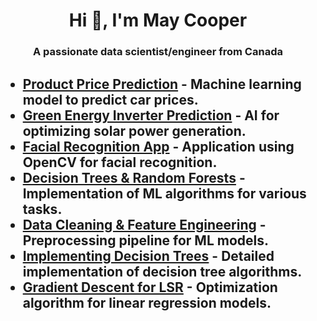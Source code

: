 <!--

Here are some ideas to get you started:

- 🔭 I’m currently working on ...
- 🌱 I’m currently learning ...
- 👯 I’m looking to collaborate on ...
- 🤔 I’m looking for help with ...
- 💬 Ask me about ...
- 📫 How to reach me: ...
- 😄 Pronouns: ...
- ⚡ Fun fact: ...
-->


<h1 align="center">Hi 👋, I'm May Cooper</h1>
<h3 align="center">A passionate data scientist/engineer from Canada</h3>

<h2 Table of Contents </h2>
  
- [Product Price Prediction](/Product-Price-Prediction) - Machine learning model to predict car prices.
- [Green Energy Inverter Prediction](/Green-Energy-Inverter-Prediction) - AI for optimizing solar power generation.
- [Facial Recognition App](/Facial-Recognition-App) - Application using OpenCV for facial recognition.
- [Decision Trees & Random Forests](/Decision-Trees-Random-Forests) - Implementation of ML algorithms for various tasks.
- [Data Cleaning & Feature Engineering](/Data-Cleaning-Feature-Engineering) - Preprocessing pipeline for ML models.
- [Implementing Decision Trees](/Implementing-Decision-Trees) - Detailed implementation of decision tree algorithms.
- [Gradient Descent for LSR](/Gradient-Descent-LSR) - Optimization algorithm for linear regression models.
